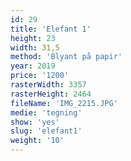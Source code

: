 ```yaml
---
id: 29
title: 'Elefant 1'
height: 23
width: 31,5
method: 'Blyant på papir'
year: 2019
price: '1200'
rasterWidth: 3357
rasterHeight: 2464
fileName: 'IMG_2215.JPG'
medie: 'tegning'
show: 'yes'
slug: 'elefant1'
weight: '10'
---
```

